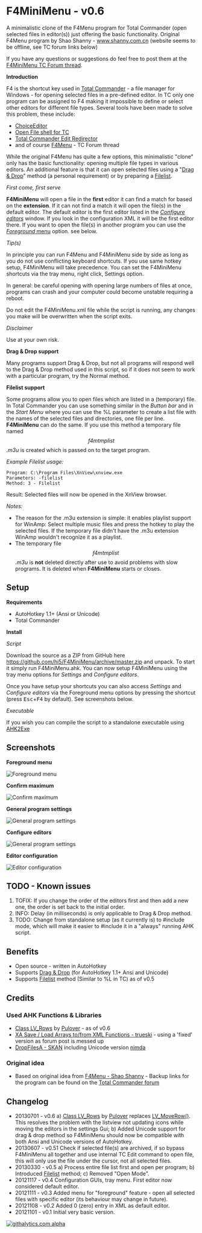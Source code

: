 # F4MiniMenu - v0.6

A minimalistic clone of the F4Menu program for Total Commander (open selected files
in editor(s)) just offering the basic functionality. Original F4Menu program by Shao
Shanny - www.shanny.com.cn (website seems to be offline, see TC forum links below)

If you have any questions or suggestions do feel free to post them at the [F4MiniMenu TC Forum thread](http://ghisler.ch/board/viewtopic.php?t=35721).


__Introduction__

F4 is the shortcut key used in [Total Commander](http://www.ghisler.com/) - a file manager 
for Windows - for opening selected files in a pre-defined editor. In TC only one program can
be assigned to F4 making it impossible to define or select other editors for different file
types. Several tools have been made to solve this problem, these include:

* [ChoiceEditor](http://www.totalcmd.net/plugring/ChoiceEditor.html)
* [Open File shell for TC](http://www.totalcmd.net/plugring/OpenFileTC.html)
* [Total Commander Edit Redirector](http://ghisler.ch/board/viewtopic.php?t=27573)
* and of course [F4Menu](http://ghisler.ch/board/viewtopic.php?t=17003) - TC Forum thread

While the original F4Menu has quite a few options, this minimalistic "clone" only has the
basic functionality: opening multiple file types in various editors. An additional feature
is that it can open selected files using a "[Drag & Drop](#dragdrop)" method (a personal requirement)
or by preparing a [Filelist](#filelist).

*First come, first serve*

__F4MiniMenu__ will open a file in the __first__ editor it can find a match for based on the
__extension__. If it can not find a match it will open the file(s) in the default editor.
The default editor is the first editor listed in the [*Configure editors*](#screenshots) 
window. If you look in the configuration XML it will be the first editor there.
If you want to open the file(s) in another program you can use the [*Foreground* menu](#screenshots) option.
see below.

*Tip(s)*

In principle you can run F4Menu and F4MiniMenu side by side as long as you do not 
use conflicting keyboard shortcuts. If you use same hotkey setup, F4MiniMenu will take precedence.
You can set the F4MiniMenu shortcuts via the tray menu, right click, Settings option.

In general: be careful opening with opening large numbers of files at once, programs can crash
and your computer could become unstable requiring a reboot.

Do not edit the F4MiniMenu.xml file while the script is running, any changes you make will be
overwritten when the script exits.

*Disclaimer*

Use at your own risk.

__Drag & Drop support__<a name="dragdrop"></a>

Many programs support Drag & Drop, but not all programs will respond well to the Drag & Drop
method used in this script, so if it does not seem to work with a particular program, try
the Normal method.

__Filelist support__<a name="filelist"></a>

Some programs allow you to open files which are listed in a (temporary) file. In Total Commander
you can use something similar in the _Button bar_ and in the _Start Menu_ where you can use the %L
parameter to create a list file with the names of the selected files and directories, one file
per line. __F4MiniMenu__ can do the same. If you use this method a temporary file named 
_$$f4mtmplist$$.m3u_ is created which is passed on to the target program. 

*Example Filelist usage:*

    Program: C:\Program Files\XnView\xnview.exe
    Parameters: -filelist
    Method: 3 - Filelist

Result: Selected files will now be opened in the XnView browser.

*Notes:*

* The reason for the .m3u extension is simple: it enables playlist support for WinAmp: Select
multiple music files and press the hotkey to play the selected files. If the temporary file
didn't have the .m3u extension WinAmp wouldn't recognize it as a playlist.
* The temporary file _$$f4mtmplist$$.m3u_ is __not__ deleted directly after use to avoid
problems with slow programs. It is deleted when __F4MiniMenu__ starts or closes.

## Setup

__Requirements__

* AutoHotkey 1.1+ (Ansi or Unicode)
* Total Commander 

__Install__

*Script*

Download the source as a ZIP from GitHub here <https://github.com/hi5/F4MiniMenu/archive/master.zip>
and unpack. To start it simply run F4MiniMenu.ahk. You can now setup F4MiniMenu using 
the tray menu options for *Settings* and *Configure editors*.

Once you have setup your shortcuts you can also access *Settings* and *Configure editors* 
via the Foreground menu options by pressing the shortcut (press <kbd>Esc</kbd>+<kbd>F4</kbd> by default).
See screenshots below.

*Executable*

If you wish you can compile the script to a standalone executable using [AHK2Exe](http://l.autohotkey.net/#Get_It)

## Screenshots

__Foreground menu__

![Foreground menu](https://raw.github.com/hi5/F4MiniMenu/master/img/f4-foreground-menu.png)

__Confirm maximum__

![Confirm maximum](https://raw.github.com/hi5/F4MiniMenu/master/img/f4-confirm-maximum.png)

__General program settings__

![General program settings](https://raw.github.com/hi5/F4MiniMenu/master/img/f4-general-settings.png)

__Configure editors__

![General program settings](https://raw.github.com/hi5/F4MiniMenu/master/img/f4-configure-editors.png)

__Editor configuration__

![Editor configuration](https://raw.github.com/hi5/F4MiniMenu/master/img/f4-editor-setttings.png)

## TODO - Known issues

1. TOFIX: If you change the order of the editors first and then add a new one, the order is set back to the initial order.
2. INFO: Delay (in milliseconds) is only applicable to Drag & Drop method.
3. TODO: Change from standalone setup (as it currently is) to #include mode, which will make it easier to #include it in a "always" running AHK script.

## Benefits

* Open source - written in AutoHotkey
* Supports [Drag & Drop](#dragdrop) (for AutoHotkey 1.1+ Ansi and Unicode)
* Supports [Filelist](#filelist) method (Similar to %L in TC) as of v0.5

## Credits

### Used AHK Functions & Libraries

* [Class LV_Rows](http://www.autohotkey.com/board/topic/94364-class-lv-rows-copy-cut-paste-and-drag-listviews/) by [Pulover](https://github.com/Pulover/) - as of v0.6
* [XA Save / Load Arrays to/from XML Functions - trueski](http://www.autohotkey.com/board/topic/85461-ahk-l-saveload-arrays/) - using a 'fixed' version as forum post is messed up
* [DropFilesA - SKAN](http://www.autohotkey.com/board/topic/41467-make-ahk-drop-files-into-other-applications/#entry258810) including Unicode version [nimda](http://www.autohotkey.com/board/topic/79145-help-converting-ahk-ahk-l/#entry502676)

### Original idea

* Based on original idea from [F4Menu - Shao Shanny](http://www.shanny.com.cn/) - Backup links for the program can be found on the [Total Commander forum](http://ghisler.ch/board/viewtopic.php?t=17003)

## Changelog

* 20130701 - v0.6 a) [Class LV_Rows](http://www.autohotkey.com/board/topic/94364-class-lv-rows-copy-cut-paste-and-drag-listviews/) by [Pulover](https://github.com/Pulover/) replaces [LV_MoveRow()](http://www.autohotkey.com/board/topic/56396-techdemo-move-rows-in-a-listview/). 
                     This resolves the problem with the listview not updating icons while moving the editors in the settings Gui;
                  b) Added Unicode support for drag & drop method so F4MiniMenu should now be compatible with both Ansi and Unicode versions of AutoHotkey.
* 20130607 - v0.51 Check if selected file(s) are archived, if so bypass F4MiniMenu all together and use internal TC Edit command to open file, this will only use the file under the cursor, not all selected files.
* 20130330 - v0.5 a) Process entire file list first and open per program; 
                  b) Introduced [Filelist](#filelist) method; 
				  c) Removed "Open Mode".
* 20121117 - v0.4 Configuration GUIs, tray menu. First editor now considered default editor.
* 20121111 - v0.3 Added menu for "foreground" feature - open all selected files with specific editor (its behaviour may change in future).
* 20121108 - v0.2 Added 0 (zero) entry in XML as default editor.
* 20121101 - v0.1 Initial very basic version.

[![githalytics.com alpha](https://cruel-carlota.pagodabox.com/a957ceab41dd2a966b307f9e6e3cdb90 "githalytics.com")](http://githalytics.com/hi5/F4MiniMenu)

